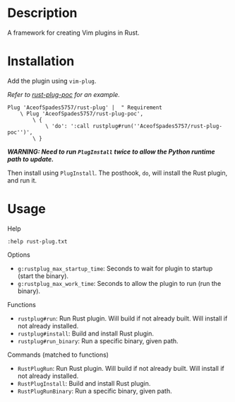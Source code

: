 # Description

A framework for creating Vim plugins in Rust.

# Installation

Add the plugin using `vim-plug`.

_Refer to [rust-plug-poc](https://github.com/AceofSpades5757/rust-plug-poc) for an example._

``` vim
Plug 'AceofSpades5757/rust-plug' |  " Requirement
    \ Plug 'AceofSpades5757/rust-plug-poc',
        \ {
            \ 'do': ':call rustplug#run(''AceofSpades5757/rust-plug-poc'')',
        \ }
```

***WARNING: Need to run `PlugInstall` twice to allow the Python runtime path to update.***

Then install using `PlugInstall`. The posthook, `do`, will install the Rust plugin, and run it.

# Usage

Help

`:help rust-plug.txt`

Options

* `g:rustplug_max_startup_time`: Seconds to wait for plugin to startup (start the binary).
* `g:rustplug_max_work_time`: Seconds to allow the plugin to run (run the binary).

Functions

* `rustplug#run`: Run Rust plugin. Will build if not already built. Will install if not already installed.
* `rustplug#install`: Build and install Rust plugin.
* `rustplug#run_binary`: Run a specific binary, given path.

Commands (matched to functions)

* `RustPlugRun`: Run Rust plugin. Will build if not already built. Will install if not already installed.
* `RustPlugInstall`: Build and install Rust plugin.
* `RustPlugRunBinary`: Run a specific binary, given path.
